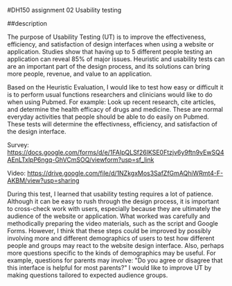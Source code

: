 #DH150 assignment 02 Usability testing

##description

The purpose of Usability Testing (UT) is to improve the effectiveness, efficiency, and satisfaction of design interfaces when using a website or application. Studies show that having up to 5 different people testing an application can reveal 85% of major issues. Heuristic and usability tests can are an important part of the design process, and its solutions can bring more people, revenue, and value to an application.

Based on the Heuristic Evaluation, I would like to test how easy or difficult it is to perform usual functions researchers and clinicians would like to do when using Pubmed. For example: Look up recent research, cite articles, and determine the health efficacy of drugs and medicine. These are normal everyday activities that people should be able to do easily on Pubmed. These tests will determine the effectivness, efficiency, and satisfaction of the design interface.

Survey: https://docs.google.com/forms/d/e/1FAIpQLSf26lKSE0Ftzjv6y9ftn9vEwSQ4AEnLTxlpP6ngq-GhVCmSOQ/viewform?usp=sf_link

Video: https://drive.google.com/file/d/1NZkgxMos3SafZfGmAQhiWRmt4-F-AKBM/view?usp=sharing

During this test, I learned that usability testing requires a lot of patience. Although it can be easy to rush through the design process, it is important to cross-check work with users, especially because they are ultimately the audience of the website or application. What worked was carefully and methodically preparing the video materials, such as the script and Google Forms. However, I think that these steps could be improved by possibly involving more and different demographics of users to test how different people and groups may react to the website design interface. Also, perhaps more questions specific to the kinds of demographics may be useful. For example, questions for parents may involve: "Do you agree or disagree that this interface is helpful for most parents?" I would like to improve UT by making questions tailored to expected audience groups.
